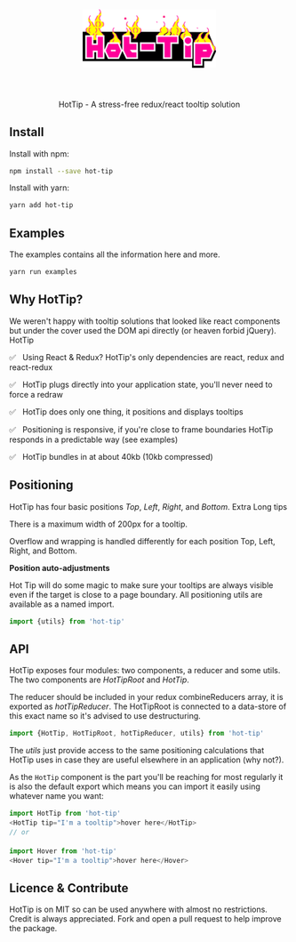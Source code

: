 <div align="center">
  <a href="https://github.com/Swrve/hot-tip">
    <h1><img width="240" src="https://github.com/Swrve/hot-tip/raw/master/examples/Hot-Tip.png?raw=true" alt="HotTip"></h1>
  </a>
  <br>
  <p>
    HotTip - A stress-free redux/react tooltip solution
  <p>
</div>

Install
---------------------------------

Install with npm:

```bash
npm install --save hot-tip
```

Install with yarn:

```bash
yarn add hot-tip
```

Examples
---------------------------------

The examples contains all the information here and more.

```bash
yarn run examples
```

Why HotTip?
---------------------------------

We weren't happy with tooltip solutions that looked like react components but under the cover used the DOM api directly (or heaven forbid jQuery). HotTip

 ✅ &nbsp; Using React & Redux? HotTip's only dependencies are react, redux and react-redux

 ✅ &nbsp; HotTip plugs directly into your application state, you'll never need to force a redraw

 ✅ &nbsp; HotTip does only one thing, it positions and displays tooltips

 ✅ &nbsp; Positioning is responsive, if you're close to frame boundaries HotTip responds in a predictable way (see examples)

 ✅ &nbsp; HotTip bundles in at about 40kb (10kb compressed)

Positioning
---------------------------------

HotTip has four basic positions *Top*, *Left*, *Right*, and *Bottom*.
Extra Long tips

There is a maximum width of 200px for a tooltip.

Overflow and wrapping is handled differently for each position Top, Left, Right, and Bottom.

**Position auto-adjustments**

Hot Tip will do some magic to make sure your tooltips are always visible even if the target is close to a page boundary. All positioning utils are available as a named import.

```javascript
import {utils} from 'hot-tip'
```

API
---------------------------------

HotTip exposes four modules: two components, a reducer and some utils. The two components are *HotTipRoot* and *HotTip*.

The reducer should be included in your redux combineReducers array, it is exported as *hotTipReducer*. The HotTipRoot is connected to a data-store of this exact name so it's advised to use destructuring.

```javascript
import {HotTip, HotTipRoot, hotTipReducer, utils} from 'hot-tip'
```

The *utils* just provide access to the same positioning calculations that HotTip uses in case they are useful elsewhere in an application (why not?).

As the `HotTip` component is the part you'll be reaching for most regularly it is also the default export which means you can import it easily using whatever name you want:

```javascript
import HotTip from 'hot-tip'
<HotTip tip="I'm a tooltip">hover here</HotTip>
// or

import Hover from 'hot-tip'
<Hover tip="I'm a tooltip">hover here</Hover>
```

Licence & Contribute
---------------------------------

HotTip is on MIT so can be used anywhere with almost no restrictions. Credit is always appreciated. Fork and open a pull request to help improve the package.
